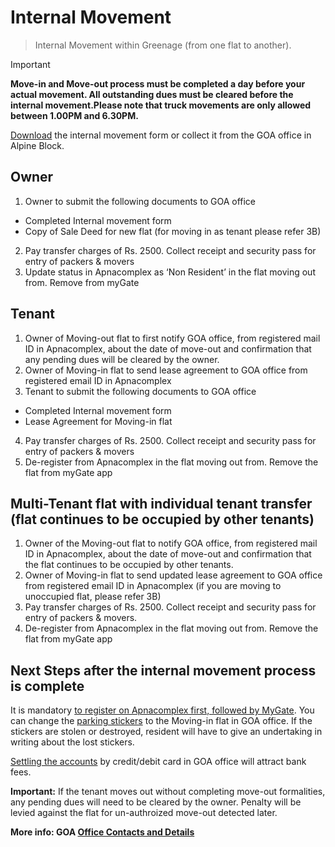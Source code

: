 # Internal Movement

> Internal Movement within Greenage (from one flat to another).

> [!IMPORTANT]
> **Move-in and Move-out process must be completed a day before your actual movement. All outstanding dues must be cleared before the internal movement.Please note that truck movements are only allowed between __1.00PM and 6.30PM__.**

[Download](https://drive.google.com/file/d/1nOXS8V3wUE-gkKrS7Kpt1Zjab2gZIXZB/) the internal movement form or collect it from the GOA office in Alpine Block.

## Owner

1. Owner to submit the following documents to GOA office
* Completed Internal movement form 
* Copy of Sale Deed for new flat (for moving in as tenant please refer 3B)
2. Pay transfer charges of Rs. 2500. Collect receipt and security pass for entry of packers & movers
3. Update status in Apnacomplex as ‘Non Resident’ in the flat moving out from. Remove from myGate

## Tenant

1. Owner of Moving-out flat to first notify GOA office,  from registered mail ID in Apnacomplex, about the date of move-out and confirmation that any pending dues will be cleared by the owner.
2. Owner of Moving-in flat to send lease agreement to GOA office from registered email ID in Apnacomplex 
3. Tenant to submit the following documents to GOA office
* Completed Internal movement form 
* Lease Agreement for Moving-in flat
4. Pay transfer charges of Rs. 2500. Collect receipt and security pass for entry of packers & movers
5. De-register from Apnacomplex in the flat moving out from. Remove the flat from myGate app

## Multi-Tenant flat with individual tenant transfer (flat continues to be occupied by other tenants)

1. Owner of the Moving-out flat to notify GOA office, from registered mail ID in Apnacomplex, about the date of move-out and confirmation that the flat continues to be occupied by other tenants.
2. Owner of Moving-in flat to send updated lease agreement to GOA office from registered email ID in Apnacomplex (if you are moving to unoccupied flat, please refer 3B)
3. Pay transfer charges of Rs. 2500. Collect receipt and security pass for entry of packers & movers. 
4. De-register from Apnacomplex in the flat moving out from. Remove the flat from myGate app

## Next Steps after the internal movement process is complete

It is mandatory [to register on Apnacomplex first, followed by MyGate](/info/apps). You can change the [parking stickers](/info/stickers) to the Moving-in flat in GOA office. If the stickers are stolen or destroyed, resident will have to give an undertaking in writing about the lost stickers.  

[Settling the accounts](/info/dues) by credit/debit card in GOA office will attract bank fees. 

**Important:** If the tenant moves out without completing move-out formalities, any pending dues will need to be cleared by the owner. Penalty will be levied against the flat for un-authroized move-out detected later.

__More info: GOA [Office Contacts and Details](/contact)__

